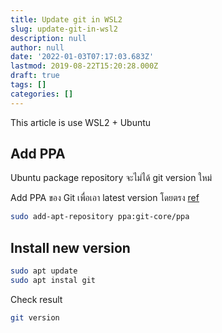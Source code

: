 ```yaml
---
title: Update git in WSL2
slug: update-git-in-wsl2
description: null
author: null
date: '2022-01-03T07:17:03.683Z'
lastmod: 2019-08-22T15:20:28.000Z
draft: true
tags: []
categories: []
---
```


This article is use WSL2 + Ubuntu

## Add PPA

Ubuntu package repository จะไม่ได้ git version ใหม่ 

Add PPA ของ Git เพื่อเอา latest version โดยตรง [ref](https://git-scm.com/download/linux)

```sh
sudo add-apt-repository ppa:git-core/ppa
```

## Install new version

```sh
sudo apt update
sudo apt instal git
```

Check result
```sh
git version
```



